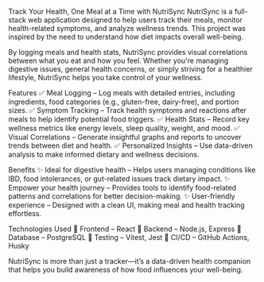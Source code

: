 Track Your Health, One Meal at a Time with NutriSync
NutriSync is a full-stack web application designed to help users track their meals, monitor health-related symptoms, and analyze wellness trends. This project was inspired by the need to understand how diet impacts overall well-being.

By logging meals and health stats, NutriSync provides visual correlations between what you eat and how you feel. Whether you're managing digestive issues, general health concerns, or simply striving for a healthier lifestyle, NutriSync helps you take control of your wellness.

Features
✅ Meal Logging – Log meals with detailed entries, including ingredients, food categories (e.g., gluten-free, dairy-free), and portion sizes.
✅ Symptom Tracking – Track health symptoms and reactions after meals to help identify potential food triggers.
✅ Health Stats – Record key wellness metrics like energy levels, sleep quality, weight, and mood.
✅ Visual Correlations – Generate insightful graphs and reports to uncover trends between diet and health.
✅ Personalized Insights – Use data-driven analysis to make informed dietary and wellness decisions.

Benefits
✨ Ideal for digestive health – Helps users managing conditions like IBD, food intolerances, or gut-related issues track dietary impact.
✨ Empower your health journey – Provides tools to identify food-related patterns and correlations for better decision-making.
✨ User-friendly experience – Designed with a clean UI, making meal and health tracking effortless.

Technologies Used
🔹 Frontend – React
🔹 Backend – Node.js, Express
🔹 Database – PostgreSQL
🔹 Testing – Vitest, Jest
🔹 CI/CD – GitHub Actions, Husky

NutriSync is more than just a tracker—it’s a data-driven health companion that helps you build awareness of how food influences your well-being. 
